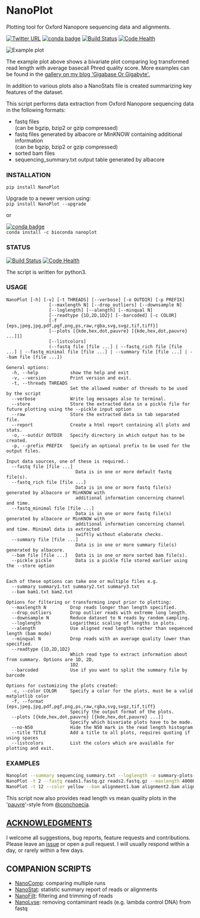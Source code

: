 # NanoPlot
Plotting tool for Oxford Nanopore sequencing data and alignments.  

[![Twitter URL](https://img.shields.io/twitter/url/https/twitter.com/wouter_decoster.svg?style=social&label=Follow%20%40wouter_decoster)](https://twitter.com/wouter_decoster)
[![conda badge](https://anaconda.org/bioconda/nanoplot/badges/installer/conda.svg)](https://anaconda.org/bioconda/nanoplot)
[![Build Status](https://travis-ci.org/wdecoster/NanoPlot.svg?branch=master)](https://travis-ci.org/wdecoster/NanoPlot)
[![Code Health](https://landscape.io/github/wdecoster/NanoPlot/master/landscape.svg?style=flat)](https://landscape.io/github/wdecoster/NanoPlot/master)



![Example plot](https://github.com/wdecoster/NanoPlot/blob/master/examples/scaled_Log_Downsampled_LengthvsQualityScatterPlot_kde.png)

The example plot above shows a bivariate plot comparing log transformed read length with average basecall Phred quality score. More examples can be found in the [gallery on my blog 'Gigabase Or Gigabyte'.](https://gigabaseorgigabyte.wordpress.com/2017/06/01/example-gallery-of-nanoplot/)

In addition to various plots also a NanoStats file is created summarizing key features of the dataset.

This script performs data extraction from Oxford Nanopore sequencing data in the following formats:  
- fastq files  
(can be bgzip, bzip2 or gzip compressed)  
- fastq files generated by albacore or MinKNOW containing additional information  
(can be bgzip, bzip2 or gzip compressed)  
- sorted bam files  
- sequencing_summary.txt output table generated by albacore  

### INSTALLATION

`pip install NanoPlot`  

Upgrade to a newer version using:  
`pip install NanoPlot --upgrade`

or

[![conda badge](https://anaconda.org/bioconda/nanoplot/badges/installer/conda.svg)](https://anaconda.org/bioconda/nanoplot)   
`conda install -c bioconda nanoplot`

### STATUS
[![Build Status](https://travis-ci.org/wdecoster/NanoPlot.svg?branch=master)](https://travis-ci.org/wdecoster/NanoPlot)
[![Code Health](https://landscape.io/github/wdecoster/NanoPlot/master/landscape.svg?style=flat)](https://landscape.io/github/wdecoster/NanoPlot/master)


The script is written for python3.

### USAGE
```
NanoPlot [-h] [-v] [-t THREADS] [--verbose] [-o OUTDIR] [-p PREFIX]
                [--maxlength N] [--drop_outliers] [--downsample N]
                [--loglength] [--alength] [--minqual N]
                [--readtype {1D,2D,1D2}] [--barcoded] [-c COLOR]
                [-f {eps,jpeg,jpg,pdf,pgf,png,ps,raw,rgba,svg,svgz,tif,tiff}]
                [--plots [{kde,hex,dot,pauvre} [{kde,hex,dot,pauvre} ...]]]
                [--listcolors]
                (--fastq file [file ...] | --fastq_rich file [file ...] | --fastq_minimal file [file ...] | --summary file [file ...] | --bam file [file ...])

General options:
  -h, --help            show the help and exit
  -v, --version         Print version and exit.
  -t, --threads THREADS
                        Set the allowed number of threads to be used by the script
  --verbose             Write log messages also to terminal.
  --store               Store the extracted data in a pickle file for future plotting using the --pickle input option
  --raw                 Store the extracted data in tab separated file.
  --report              Create a html report containing all plots and stats.
  -o, --outdir OUTDIR   Specify directory in which output has to be created.
  -p, --prefix PREFIX   Specify an optional prefix to be used for the output files.

Input data sources, one of these is required.:
  --fastq file [file ...]
                          Data is in one or more default fastq file(s).
  --fastq_rich file [file ...]
                          Data is in one or more fastq file(s) generated by albacore or MinKNOW with
                          additional information concerning channel and time.
  --fastq_minimal file [file ...]
                          Data is in one or more fastq file(s) generated by albacore or MinKNOW with
                          additional information concerning channel and time. Minimal data is extracted
                          swiftly without elaborate checks.
  --summary file [file ...]
                          Data is in one or more summary file(s) generated by albacore.
  --bam file [file ...]   Data is in one or more sorted bam file(s).
  --pickle pickle         Data is a pickle file stored earlier using the --store option


Each of these options can take one or multiple files e.g.
  --summary summary1.txt summary2.txt summary3.txt
  --bam bam1.txt bam2.txt

Options for filtering or transforming input prior to plotting:
  --maxlength N         Drop reads longer than length specified.
  --drop_outliers       Drop outlier reads with extreme long length.
  --downsample N        Reduce dataset to N reads by random sampling.
  --loglength           Logarithmic scaling of lengths in plots.
  --alength             Use aligned read lengths rather than sequenced length (bam mode)
  --minqual N           Drop reads with an average quality lower than specified.
  --readtype {1D,2D,1D2}
                        Which read type to extract information about from summary. Options are 1D, 2D,
                        1D2
  --barcoded            Use if you want to split the summary file by barcode

Options for customizing the plots created:
  -c, --color COLOR     Specify a color for the plots, must be a valid matplotlib color
  -f, --format {eps,jpeg,jpg,pdf,pgf,png,ps,raw,rgba,svg,svgz,tif,tiff}
                        Specify the output format of the plots.
  --plots [{kde,hex,dot,pauvre} [{kde,hex,dot,pauvre} ...]]
                        Specify which bivariate plots have to be made.
  --no-N50              Hide the N50 mark in the read length histogram
  --title TITLE         Add a title to all plots, requires quoting if using spaces
  --listcolors          List the colors which are available for plotting and exit.
```

### EXAMPLES
```bash
Nanoplot --summary sequencing_summary.txt --loglength -o summary-plots-log-transformed  
NanoPlot -t 2 --fastq reads1.fastq.gz reads2.fastq.gz --maxlength 40000 --plots hex dot
NanoPlot -t 12 --color yellow --bam alignment1.bam alignment2.bam alignment3.bam --downsample 10000 -o bamplots_downsampled
```
This script now also provides read length vs mean quality plots in the '[pauvre](https://github.com/conchoecia/pauvre)'-style from [@conchoecia](https://github.com/conchoecia).

## [ACKNOWLEDGMENTS](https://github.com/wdecoster/NanoPlot/blob/master/ACKNOWLEDGMENTS.MD)

I welcome all suggestions, bug reports, feature requests and contributions. Please leave an [issue](https://github.com/wdecoster/NanoPlot/issues) or open a pull request. I will usually respond within a day, or rarely within a few days.

## COMPANION SCRIPTS
- [NanoComp](https://github.com/wdecoster/nanocomp): comparing multiple runs  
- [NanoStat](https://github.com/wdecoster/nanostat): statistic summary report of reads or alignments  
- [NanoFilt](https://github.com/wdecoster/nanofilt): filtering and trimming of reads  
- [NanoLyse](https://github.com/wdecoster/nanolyse): removing contaminant reads (e.g. lambda control DNA) from fastq
